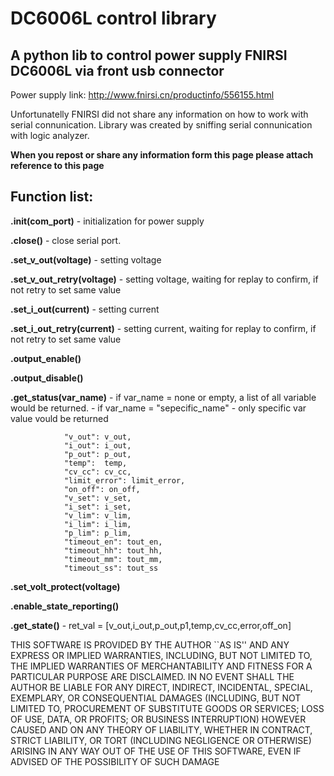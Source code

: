 # DC6006L control library

 ## A python lib to control power supply FNIRSI DC6006L via front usb connector
 Power supply link: http://www.fnirsi.cn/productinfo/556155.html
 
 Unfortunatelly FNIRSI did not share any information on how to work with serial connunication. 
 Library was created by sniffing serial connunication with logic analyzer. 
 
 **When you repost or share any information form this page please attach reference to this page**
 
  ## Function list:
 
**.init(com_port)** - initialization for power supply  

**.close()** - close serial port.

**.set_v_out(voltage)** - setting voltage 

**.set_v_out_retry(voltage)** - setting voltage, waiting for replay to confirm, if not retry to set same value

**.set_i_out(current)** - setting current 

**.set_i_out_retry(current)** - setting current, waiting for replay to confirm, if not retry to set same value

**.output_enable()**

**.output_disable()**

**.get_status(var_name)** - if var_name = none or empty, a list of all variable would be returned. 
                          - if var_name = "sepecific_name" -  only specific var value vould be returned 
         
                "v_out": v_out,
                "i_out": i_out,
                "p_out": p_out,
                "temp":  temp,
                "cv_cc": cv_cc,
                "limit_error": limit_error,
                "on_off": on_off,
                "v_set": v_set,
                "i_set": i_set,
                "v_lim": v_lim,
                "i_lim": i_lim,
                "p_lim": p_lim,
                "timeout_en": tout_en,
                "timeout_hh": tout_hh,
                "timeout_mm": tout_mm,
                "timeout_ss": tout_ss
                
**.set_volt_protect(voltage)**

**.enable_state_reporting()**

**.get_state()** - ret_val = [v_out,i_out,p_out,p1,temp,cv_cc,error,off_on]


THIS SOFTWARE IS PROVIDED BY THE AUTHOR ``AS IS'' AND ANY EXPRESS OR IMPLIED WARRANTIES, INCLUDING, BUT NOT LIMITED TO, THE IMPLIED WARRANTIES OF MERCHANTABILITY AND FITNESS FOR A PARTICULAR PURPOSE ARE DISCLAIMED. IN NO EVENT SHALL THE AUTHOR BE LIABLE FOR ANY DIRECT, INDIRECT, INCIDENTAL, SPECIAL, EXEMPLARY, OR CONSEQUENTIAL DAMAGES (INCLUDING, BUT NOT LIMITED TO, PROCUREMENT OF SUBSTITUTE GOODS OR SERVICES; LOSS OF USE, DATA, OR PROFITS; OR BUSINESS INTERRUPTION) HOWEVER CAUSED AND ON ANY THEORY OF LIABILITY, WHETHER IN CONTRACT, STRICT LIABILITY, OR TORT (INCLUDING NEGLIGENCE OR OTHERWISE) ARISING IN ANY WAY OUT OF THE USE OF THIS SOFTWARE, EVEN IF ADVISED OF THE POSSIBILITY OF SUCH DAMAGE


